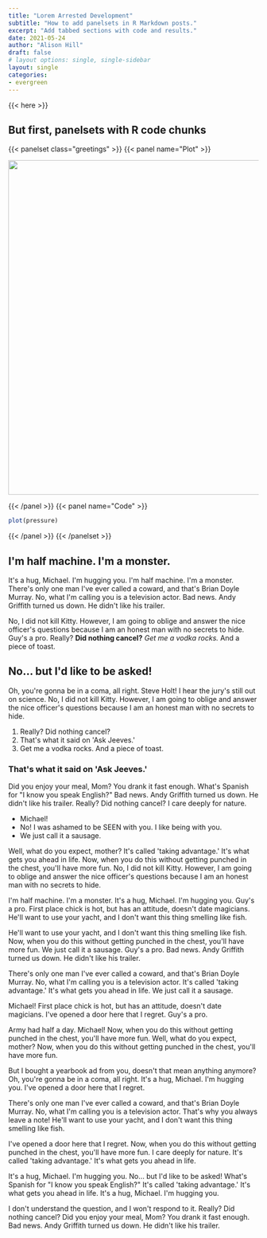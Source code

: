 ```yaml
---
title: "Lorem Arrested Development"
subtitle: "How to add panelsets in R Markdown posts."
excerpt: "Add tabbed sections with code and results."
date: 2021-05-24
author: "Alison Hill"
draft: false
# layout options: single, single-sidebar
layout: single
categories:
- evergreen
---
```


{{< here >}}

## But first, panelsets with R code chunks

{{< panelset class="greetings" >}}
{{< panel name="Plot" >}}

<img src="{{< blogdown/postref >}}index_files/figure-html/plot-1.png" width="672" />

{{< /panel >}}
{{< panel name="Code" >}}


```r
plot(pressure)
```

{{< /panel >}}
{{< /panelset  >}}

## I'm half machine. I'm a monster.

It's a hug, Michael. I'm hugging you. I'm half machine. I'm a monster. There's only one man I've ever called a coward, and that's Brian Doyle Murray. No, what I'm calling you is a television actor. Bad news. Andy Griffith turned us down. He didn't like his trailer.

No, I did not kill Kitty. However, I am going to oblige and answer the nice officer's questions because I am an honest man with no secrets to hide. Guy's a pro. Really? __Did nothing cancel?__ *Get me a vodka rocks.* And a piece of toast.

## No… but I'd like to be asked!

Oh, you're gonna be in a coma, all right. Steve Holt! I hear the jury's still out on science. No, I did not kill Kitty. However, I am going to oblige and answer the nice officer's questions because I am an honest man with no secrets to hide.

1. Really? Did nothing cancel?
2. That's what it said on 'Ask Jeeves.'
3. Get me a vodka rocks. And a piece of toast.

### That's what it said on 'Ask Jeeves.'

Did you enjoy your meal, Mom? You drank it fast enough. What's Spanish for "I know you speak English?" Bad news. Andy Griffith turned us down. He didn't like his trailer. Really? Did nothing cancel? I care deeply for nature.

* Michael!
* No! I was ashamed to be SEEN with you. I like being with you.
* We just call it a sausage.

Well, what do you expect, mother? It's called 'taking advantage.' It's what gets you ahead in life. Now, when you do this without getting punched in the chest, you'll have more fun. No, I did not kill Kitty. However, I am going to oblige and answer the nice officer's questions because I am an honest man with no secrets to hide.

I'm half machine. I'm a monster. It's a hug, Michael. I'm hugging you. Guy's a pro. First place chick is hot, but has an attitude, doesn't date magicians. He'll want to use your yacht, and I don't want this thing smelling like fish.

He'll want to use your yacht, and I don't want this thing smelling like fish. Now, when you do this without getting punched in the chest, you'll have more fun. We just call it a sausage. Guy's a pro. Bad news. Andy Griffith turned us down. He didn't like his trailer.

There's only one man I've ever called a coward, and that's Brian Doyle Murray. No, what I'm calling you is a television actor. It's called 'taking advantage.' It's what gets you ahead in life. We just call it a sausage.

Michael! First place chick is hot, but has an attitude, doesn't date magicians. I've opened a door here that I regret. Guy's a pro.

Army had half a day. Michael! Now, when you do this without getting punched in the chest, you'll have more fun. Well, what do you expect, mother? Now, when you do this without getting punched in the chest, you'll have more fun.

But I bought a yearbook ad from you, doesn't that mean anything anymore? Oh, you're gonna be in a coma, all right. It's a hug, Michael. I'm hugging you. I've opened a door here that I regret.

There's only one man I've ever called a coward, and that's Brian Doyle Murray. No, what I'm calling you is a television actor. That's why you always leave a note! He'll want to use your yacht, and I don't want this thing smelling like fish.

I've opened a door here that I regret. Now, when you do this without getting punched in the chest, you'll have more fun. I care deeply for nature. It's called 'taking advantage.' It's what gets you ahead in life.

It's a hug, Michael. I'm hugging you. No… but I'd like to be asked! What's Spanish for "I know you speak English?" It's called 'taking advantage.' It's what gets you ahead in life. It's a hug, Michael. I'm hugging you.

I don't understand the question, and I won't respond to it. Really? Did nothing cancel? Did you enjoy your meal, Mom? You drank it fast enough. Bad news. Andy Griffith turned us down. He didn't like his trailer.

